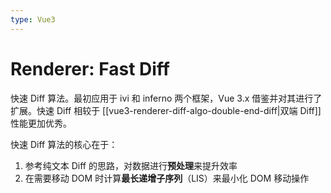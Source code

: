 ```yaml
---
type: Vue3
---
```


# Renderer: Fast Diff

快速 Diff 算法。最初应用于 ivi 和 inferno 两个框架，Vue 3.x 借鉴并对其进行了扩展。快速 Diff 相较于 [[vue3-renderer-diff-algo-double-end-diff|双端 Diff]] 性能更加优秀。

快速 Diff 算法的核心在于：

1. 参考纯文本 Diff 的思路，对数据进行**预处理**来提升效率
2. 在需要移动 DOM 时计算**最长递增子序列**（LIS）来最小化 DOM 移动操作
